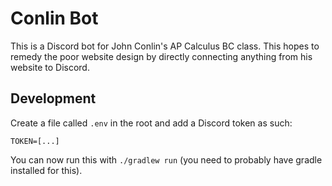 # Conlin Bot

This is a Discord bot for John Conlin's AP Calculus BC class. This hopes to remedy the poor website design by directly connecting anything from his website to Discord.

## Development

Create a file called `.env` in the root and add a Discord token as such:

```
TOKEN=[...]
```

You can now run this with `./gradlew run` (you need to probably have gradle installed for this).
